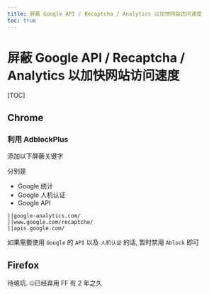 ```yaml
---
title: 屏蔽 Google API / Recaptcha / Analytics 以加快网站访问速度
toc: true
---
```


# 屏蔽 Google API / Recaptcha / Analytics 以加快网站访问速度

[TOC]

## Chrome

### 利用 AdblockPlus

添加以下屏蔽关键字

分别是

- Google 统计
- Google 人机认证
- Google API

```
||google-analytics.com/
||www.google.com/recaptcha/
||apis.google.com/
```

如果需要使用 `Google` 的 `API` 以及 `人机认证` 的话, 暂时禁用 `Ablock` 即可

## Firefox

待填坑. 🤐已经弃用 FF 有 2 年之久